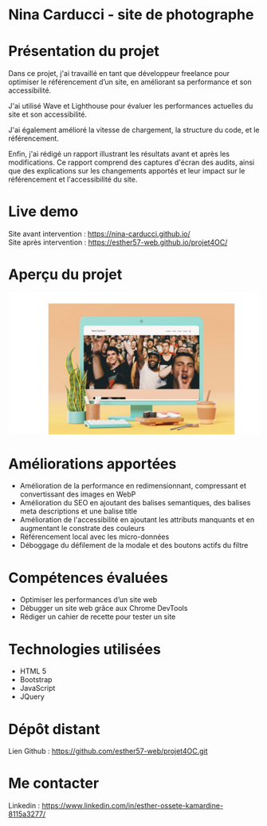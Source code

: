 # Nina Carducci - site de photographe

# Présentation du projet

Dans ce projet, j'ai travaillé en tant que développeur freelance pour optimiser le référencement d’un site, en améliorant sa performance et son accessibilité.

J'ai utilisé Wave et Lighthouse pour évaluer les performances actuelles du site et son accessibilité.

J'ai également amélioré la vitesse de chargement, la structure du code, et le référencement.

Enfin, j'ai rédigé un rapport illustrant les résultats avant et après les modifications. Ce rapport comprend des captures d'écran des audits, ainsi que des explications sur les changements apportés et leur impact sur le référencement et l'accessibilité du site.

# Live demo

Site avant intervention : https://nina-carducci.github.io/ <br>
Site après intervention : https://esther57-web.github.io/projet4OC/

# Aperçu du projet

![alt text](<assets/images/projet 4.png>)

# Améliorations apportées

<ul>
    <li>Amélioration de la performance en redimensionnant, compressant et convertissant des images en WebP</li>
    <li>Amélioration du SEO en ajoutant des balises semantiques, des balises meta descriptions et une balise title</li>
    <li>Amélioration de l'accessibilité en ajoutant les attributs manquants et en augmentant le constrate des couleurs</li>
    <li>Référencement local avec les micro-données</li>
    <li>Déboggage du défilement de la modale et des boutons actifs du filtre</li>
</ul>

# Compétences évaluées

<ul>
    <li>Optimiser les performances d’un site web</li>
    <li>Débugger un site web grâce aux Chrome DevTools</li>
    <li>Rédiger un cahier de recette pour tester un site</li>
</ul>

# Technologies utilisées

<ul>
    <li>HTML 5</li>
    <li>Bootstrap</li>
    <li>JavaScript</li>
    <li>JQuery</li>
</ul>

# Dépôt distant

Lien Github : https://github.com/esther57-web/projet4OC.git

# Me contacter

Linkedin : https://www.linkedin.com/in/esther-ossete-kamardine-8115a3277/
